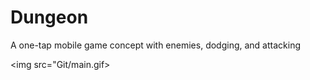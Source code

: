 # Dungeon

A one-tap mobile game concept with enemies, dodging, and attacking

<img src="Git/main.gif>
